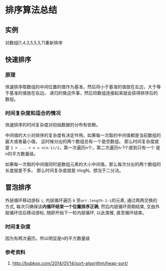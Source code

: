 # 排序算法总结

## 实例

对数组[1,4,3,5,5,3,7]重新排序

## 快速排序

### 原理

快速排序取数组的中间位置的值作为基准，然后将小于基准的值放在左边，大于等于基准的值放在右边。
递归的做这件事，然后将数组连接起来就会获得排序后的数组。

### 时间复杂度和适合的情况

快速排序的时间复杂度对初始数据的分布有依赖。

中间值的大小对排序的复杂度有决定作用。如果每一次取的中间值都是当前数组的最大或者最小值。
这时候分出的两个数组总有一个是空数组。
那么时间复杂度就是 `1 + ... + n = n(n-1)/2`，第一次遍历n个，第二次遍历n-1个直到只有一个 是 n的平方数量级。

如果每一次取的中间值同时是数组元素的大小中间值。那么每次分出的两个数组的长度就差不多。
那么时间复杂度就是 nlogN。想当于二分法。


## 冒泡排序

外层循环移动游标 `i`,
内层循环遍历 `0` 至`arr.length-1-i`的元素,
通过两两交换的方式, 每次只确保该**内循环结束一个位置排序正确**,
然后内层循环周期结束, 交由外层循环往后移动游标,
随即开始下一轮内层循环, 以此类推, 直至循环结束。

### 时间复杂度

因为有两次遍历。所以明显是n的平方数量级

### 参考资料

1. http://bubkoo.com/2014/01/14/sort-algorithm/heap-sort/
